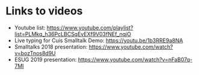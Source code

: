 # Links to videos
- Youtube list: https://www.youtube.com/playlist?list=PLMkq_h36PcLBCSqEvEXf9V03fNEf_nqjO
- Live typing for Cuis Smalltalk Demo: https://youtu.be/1b3RRE9a8NA
- Smalltalks 2018 presentation: https://www.youtube.com/watch?v=bozTnos8d9U
- ESUG 2019 presentation: https://www.youtube.com/watch?v=nFaB07q-7MI

